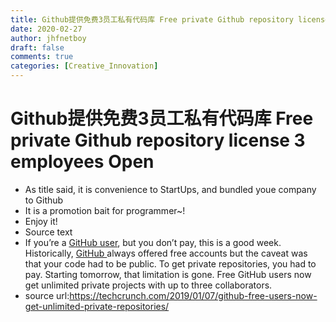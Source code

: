 ```yaml
---
title: Github提供免费3员工私有代码库 Free private Github repository license 3 employees Open
date: 2020-02-27
author: jhfnetboy
draft: false
comments: true
categories: [Creative_Innovation]
---
```

# Github提供免费3员工私有代码库 Free private Github repository license 3 employees Open
+ As title said, it is convenience to StartUps, and bundled youe company to Github
+ It is a promotion bait  for programmer~!
+ Enjoy it!
+ Source text
+ If you’re a [GitHub user](https://github.com/), but you don’t pay, this is a good week. Historically, [GitHub ](https://crunchbase.com/organization/github) always offered free accounts but the caveat was that your code had to be public. To get private repositories, you had to pay. Starting tomorrow, that limitation is gone. Free GitHub users now get unlimited private projects with up to three collaborators.
+ source url:https://techcrunch.com/2019/01/07/github-free-users-now-get-unlimited-private-repositories/

